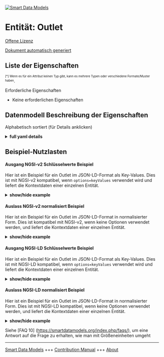 <!-- 10-Header -->  
[![Smart Data Models](https://smartdatamodels.org/wp-content/uploads/2022/01/SmartDataModels_logo.png "Logo")](https://smartdatamodels.org)  
Entität: Outlet  
===============<!-- /10-Header -->  
<!-- 15-License -->  
[Offene Lizenz](https://github.com/smart-data-models//dataModel.S4BLDG/blob/master/Outlet/LICENSE.md)  
[Dokument automatisch generiert](https://docs.google.com/presentation/d/e/2PACX-1vTs-Ng5dIAwkg91oTTUdt8ua7woBXhPnwavZ0FxgR8BsAI_Ek3C5q97Nd94HS8KhP-r_quD4H0fgyt3/pub?start=false&loop=false&delayms=3000#slide=id.gb715ace035_0_60)  
<!-- /15-License -->  
<!-- 20-Description -->  
<!-- /20-Description -->  
<!-- 30-PropertiesList -->  

## Liste der Eigenschaften  

<sup><sub>[*] Wenn es für ein Attribut keinen Typ gibt, kann es mehrere Typen oder verschiedene Formate/Muster haben</sub></sup>.  
<!-- /30-PropertiesList -->  
<!-- 35-RequiredProperties -->  
Erforderliche Eigenschaften  
- Keine erforderlichen Eigenschaften  <!-- /35-RequiredProperties -->  
<!-- 40-RequiredProperties -->  
<!-- /40-RequiredProperties -->  
<!-- 50-DataModelHeader -->  
## Datenmodell Beschreibung der Eigenschaften  
Alphabetisch sortiert (für Details anklicken)  
<!-- /50-DataModelHeader -->  
<!-- 60-ModelYaml -->  
<details><summary><strong>full yaml details</strong></summary>    
```yaml  
Outlet:    
  description: 'An outlet is a device installed at a point to receive one or more inserted plugs for electrical power or communications. Power outlets are commonly connected within a junction box; data outlets may be directly connected to a wall. For power outlets sharing the same circuit within a junction box, the ports should indicate the logical wiring relationship to the enclosing junction box, even though they may be physically connected to a cable going to another outlet, switch, or fixture.'    
  properties:    
    address:    
      description: The mailing address    
      properties:    
        addressCountry:    
          description: 'Property. The country. For example, Spain. Model:''https://schema.org/addressCountry'''    
          type: string    
        addressLocality:    
          description: 'Property. The locality in which the street address is, and which is in the region. Model:''https://schema.org/addressLocality'''    
          type: string    
        addressRegion:    
          description: 'Property. The region in which the locality is, and which is in the country. Model:''https://schema.org/addressRegion'''    
          type: string    
        district:    
          description: 'A district is a type of administrative division that, in some countries, is managed by the local government.'    
          type: string    
        postOfficeBoxNumber:    
          description: 'Property. The post office box number for PO box addresses. For example, 03578. Model:''https://schema.org/postOfficeBoxNumber'''    
          type: string    
        postalCode:    
          description: 'Property. The postal code. For example, 24004. Model:''https://schema.org/https://schema.org/postalCode'''    
          type: string    
        streetAddress:    
          description: 'Property. The street address. Model:''https://schema.org/streetAddress'''    
          type: string    
        streetNr:    
          description: Number identifying a specific property on a public street.    
          type: string    
      type: object    
      x-ngsi:    
        model: https://schema.org/address    
        type: Property    
    alternateName:    
      description: An alternative name for this item    
      type: string    
      x-ngsi:    
        type: Property    
    areaServed:    
      description: The geographic area where a service or offered item is provided    
      type: string    
      x-ngsi:    
        model: https://schema.org/Text    
        type: Property    
    dataProvider:    
      description: A sequence of characters identifying the provider of the harmonised data entity.    
      type: string    
      x-ngsi:    
        type: Property    
    dateCreated:    
      description: Entity creation timestamp. This will usually be allocated by the storage platform.    
      format: date-time    
      type: string    
      x-ngsi:    
        type: Property    
    dateModified:    
      description: Timestamp of the last modification of the entity. This will usually be allocated by the storage platform.    
      format: date-time    
      type: string    
      x-ngsi:    
        type: Property    
    description:    
      description: A description of this item    
      type: string    
      x-ngsi:    
        type: Property    
    hasManufacturer:    
      description: 'Property. A relationship identifying the manufacturer of an entity (e.g., device). The value is expected to be a string or a string with language tag.'    
      type: string    
      x-ngsi:    
        type: Property    
    hasModel:    
      description: 'Property. A relationship identifying the model of an entity (e.g., device). The value is expected to be a string or a string with language tag.'    
      type: string    
      x-ngsi:    
        type: Property    
    id:    
      anyOf: &outlet_-_properties_-_iscontainedinbuildingspace_-_anyof    
        - description: Property. Identifier format of any NGSI entity    
          maxLength: 256    
          minLength: 1    
          pattern: ^[\w\-\.\{\}\$\+\*\[\]`|~^@!,:\\]+$    
          type: string    
        - description: Property. Identifier format of any NGSI entity    
          format: uri    
          type: string    
      description: Unique identifier of the entity    
      x-ngsi:    
        type: Property    
    isContainedInBuildingSpace:    
      anyOf: *outlet_-_properties_-_iscontainedinbuildingspace_-_anyof    
      description: Relationship. An entity used to define the physical spaces of the building. A building space contains devices or building objects. (BuildingSpace)    
      x-ngsi:    
        type: Property    
    isContainedInPhysicalObject:    
      anyOf: *outlet_-_properties_-_iscontainedinbuildingspace_-_anyof    
      description: Relationship. Any Object that has a proper space region.  (Definition extracted from DUL ontology) (PhysicalObject)    
      x-ngsi:    
        type: Property    
    isPluggableOutlet:    
      description: Property. Indication of whether the outlet accepts a loose plug connection (= TRUE) or whether it is directly connected (= FALSE) or whether the form of connection has not yet been determined (= UNKNOWN).    
      type: boolean    
      x-ngsi:    
        type: Property    
    isSubSystemOf:    
      description: Relationship. A reference to a system(s) that this Physical Object is part of.    
      items:    
        anyOf: *outlet_-_properties_-_iscontainedinbuildingspace_-_anyof    
        description: Property. Unique identifier of the entity    
      type: array    
      x-ngsi:    
        type: Relationship    
    location:    
      description: 'Geojson reference to the item. It can be Point, LineString, Polygon, MultiPoint, MultiLineString or MultiPolygon'    
      oneOf:    
        - description: GeoProperty. Geojson reference to the item. Point    
          properties:    
            bbox:    
              items:    
                type: number    
              minItems: 4    
              type: array    
            coordinates:    
              items:    
                type: number    
              minItems: 2    
              type: array    
            type:    
              enum:    
                - Point    
              type: string    
          required:    
            - type    
            - coordinates    
          title: GeoJSON Point    
          type: object    
        - description: GeoProperty. Geojson reference to the item. LineString    
          properties:    
            bbox:    
              items:    
                type: number    
              minItems: 4    
              type: array    
            coordinates:    
              items:    
                items:    
                  type: number    
                minItems: 2    
                type: array    
              minItems: 2    
              type: array    
            type:    
              enum:    
                - LineString    
              type: string    
          required:    
            - type    
            - coordinates    
          title: GeoJSON LineString    
          type: object    
        - description: GeoProperty. Geojson reference to the item. Polygon    
          properties:    
            bbox:    
              items:    
                type: number    
              minItems: 4    
              type: array    
            coordinates:    
              items:    
                items:    
                  items:    
                    type: number    
                  minItems: 2    
                  type: array    
                minItems: 4    
                type: array    
              type: array    
            type:    
              enum:    
                - Polygon    
              type: string    
          required:    
            - type    
            - coordinates    
          title: GeoJSON Polygon    
          type: object    
        - description: GeoProperty. Geojson reference to the item. MultiPoint    
          properties:    
            bbox:    
              items:    
                type: number    
              minItems: 4    
              type: array    
            coordinates:    
              items:    
                items:    
                  type: number    
                minItems: 2    
                type: array    
              type: array    
            type:    
              enum:    
                - MultiPoint    
              type: string    
          required:    
            - type    
            - coordinates    
          title: GeoJSON MultiPoint    
          type: object    
        - description: GeoProperty. Geojson reference to the item. MultiLineString    
          properties:    
            bbox:    
              items:    
                type: number    
              minItems: 4    
              type: array    
            coordinates:    
              items:    
                items:    
                  items:    
                    type: number    
                  minItems: 2    
                  type: array    
                minItems: 2    
                type: array    
              type: array    
            type:    
              enum:    
                - MultiLineString    
              type: string    
          required:    
            - type    
            - coordinates    
          title: GeoJSON MultiLineString    
          type: object    
        - description: GeoProperty. Geojson reference to the item. MultiLineString    
          properties:    
            bbox:    
              items:    
                type: number    
              minItems: 4    
              type: array    
            coordinates:    
              items:    
                items:    
                  items:    
                    items:    
                      type: number    
                    minItems: 2    
                    type: array    
                  minItems: 4    
                  type: array    
                type: array    
              type: array    
            type:    
              enum:    
                - MultiPolygon    
              type: string    
          required:    
            - type    
            - coordinates    
          title: GeoJSON MultiPolygon    
          type: object    
      x-ngsi:    
        type: GeoProperty    
    name:    
      description: The name of this item.    
      type: string    
      x-ngsi:    
        type: Property    
    numberOsSockets:    
      description: 'Property. The number of sockets that may be connected. In case of inconsistency, sockets defined on ports take precedence.'    
      type: number    
      x-ngsi:    
        type: Property    
    owner:    
      description: A List containing a JSON encoded sequence of characters referencing the unique Ids of the owner(s)    
      items:    
        anyOf: *outlet_-_properties_-_iscontainedinbuildingspace_-_anyof    
        description: Property. Unique identifier of the entity    
      type: array    
      x-ngsi:    
        type: Property    
    seeAlso:    
      description: list of uri pointing to additional resources about the item    
      oneOf:    
        - items:    
            format: uri    
            type: string    
          minItems: 1    
          type: array    
        - format: uri    
          type: string    
      x-ngsi:    
        type: Property    
    source:    
      description: 'A sequence of characters giving the original source of the entity data as a URL. Recommended to be the fully qualified domain name of the source provider, or the URL to the source object.'    
      type: string    
      x-ngsi:    
        type: Property    
    type:    
      description: Property. It must be equal to `Outlet`.    
      enum:    
        - Outlet    
      type: string    
      x-ngsi:    
        type: Property    
  required:    
    - id    
    - type    
  type: object    
  x-derived-from: "https://saref.etsi.org/saref4bldg/v1.1.2/#s4bldg:Outlet"    
  x-disclaimer: 'Redistribution and use in source and binary forms, with or without modification, are permitted  provided that the license conditions are met. Copyleft (c) 2022 Contributors to Smart Data Models Program'    
  x-license-url: https://github.com/smart-data-models/dataModel.S4BLDG/blob/master/Outlet/LICENSE.md    
  x-model-schema: https://smart-data-models.github.com/dataModel.SAREF4BLDG/Outlet/schema.json    
  x-model-tags: SAREF Outlet    
  x-version: 0.0.1    
```  
</details>    
<!-- /60-ModelYaml -->  
<!-- 70-MiddleNotes -->  
<!-- /70-MiddleNotes -->  
<!-- 80-Examples -->  
## Beispiel-Nutzlasten  
#### Ausgang NGSI-v2 Schlüsselwerte Beispiel  
Hier ist ein Beispiel für ein Outlet im JSON-LD-Format als Key-Values. Dies ist mit NGSI-v2 kompatibel, wenn `options=keyValues` verwendet wird und liefert die Kontextdaten einer einzelnen Entität.  
<details><summary><strong>show/hide example</strong></summary>    
```json  
{  
  "id": "urn:ngsi-ld:Outlet:7a3ae74a-7681-4eff-81ac-a9f995a9c036",  
  "type": "Outlet",  
  "isPluggableOutlet": false,  
  "numberOsSockets": 0.1918228211879548,  
  "isContainedInBuildingSpace": "urn:ngsi-ld:BuildingSpace:907c07f2-8f27-41a9-819e-8a80d1c87007",  
  "isContainedInPhysicalObject": "urn:ngsi-ld:PhysicalObject:1c96216e-94a2-4170-819d-4ed7e7187d12",  
  "isSubSystemOf": [  
    "urn:ngsi-ld:System:3b34e791-7cf8-42f2-9374-9b5b4326a240",  
    "urn:ngsi-ld:System:14bd6fd5-2c91-402f-8065-cec6b10857d0",  
    "urn:ngsi-ld:System:c4d52ab2-da55-4b43-892e-32556347d978"  
  ],  
  "hasManufacturer": "Outlet Company Inc.",  
  "hasModel": "Outlet 0.1.2",  
  "dateCreated": "2023-01-26T02:41:07Z",  
  "dateModified": "2023-01-26T02:28:41Z",  
  "source": "Import",  
  "name": "Outlet",  
  "alternateName": "Outlet type 2",  
  "description": "Outlet of limited Outlet types",  
  "dataProvider": "IFC file"  
}  
```  
</details>  
#### Auslass NGSI-v2 normalisiert Beispiel  
Hier ist ein Beispiel für ein Outlet im JSON-LD-Format in normalisierter Form. Dies ist kompatibel mit NGSI-v2, wenn keine Optionen verwendet werden, und liefert die Kontextdaten einer einzelnen Entität.  
<details><summary><strong>show/hide example</strong></summary>    
```json  
{  
  "id": "urn:ngsi-ld:Outlet:c0e04f9f-cdfe-4edb-be50-13ed4f58812b",  
  "type": "Outlet",  
  "isPluggableOutlet": {  
    "type": "Boolean",  
    "value": true  
  },  
  "numberOsSockets": {  
    "type": "Float",  
    "value": 0.10709930455014449  
  },  
  "isContainedInBuildingSpace": {  
    "type": "URL",  
    "value": "urn:ngsi-ld:BuildingSpace:54517d31-9a7c-4c03-a8a7-e313e40d85b7"  
  },  
  "isContainedInPhysicalObject": {  
    "type": "URL",  
    "value": "urn:ngsi-ld:PhysicalObject:66a3672d-23e2-4fef-9c34-6590d39ef748"  
  },  
  "isSubSystemOf": {  
    "type": "array",  
    "value": [  
      {  
        "type": "URL",  
        "value": "urn:ngsi-ld:System:0adb15b2-f8db-47b3-b178-b39e74a42b67"  
      },  
      {  
        "type": "URL",  
        "value": "urn:ngsi-ld:System:764cf843-59a2-4e0b-b8e1-e50d6dca8fc8"  
      },  
      {  
        "type": "URL",  
        "value": "urn:ngsi-ld:System:0d20ab8a-6958-4a7b-91c1-3603fb2058a4"  
      }  
    ]  
  },  
  "hasManufacturer": {  
    "type": "Text",  
    "value": "Outlet Company Inc."  
  },  
  "hasModel": {  
    "type": "Text",  
    "value": "Outlet 0.1.2"  
  },  
  "dateCreated": {  
    "type": "DateTime",  
    "value": "2023-01-26T08:13:08.8649976+01:00"  
  },  
  "dateModified": {  
    "type": "DateTime",  
    "value": "2023-01-25T22:16:00.1914059+01:00"  
  },  
  "source": {  
    "type": "Text",  
    "value": "Import"  
  },  
  "name": {  
    "type": "Text",  
    "value": "Outlet"  
  },  
  "alternateName": {  
    "type": "Text",  
    "value": "Outlet type 2"  
  },  
  "description": {  
    "type": "Text",  
    "value": "Outlet of limited Outlet types"  
  },  
  "dataProvider": {  
    "type": "Text",  
    "value": "IFC file"  
  }  
}  
```  
</details>  
#### Ausgang NGSI-LD Schlüsselwerte Beispiel  
Hier ist ein Beispiel für ein Outlet im JSON-LD-Format als Key-Values. Dies ist mit NGSI-LD kompatibel, wenn `options=keyValues` verwendet wird und liefert die Kontextdaten einer einzelnen Entität.  
<details><summary><strong>show/hide example</strong></summary>    
```json  
{  
  "id": "urn:ngsi-ld:Outlet:dfb752ac-bbce-4adc-9770-ed0f66b86127",  
  "type": "Outlet",  
  "isPluggableOutlet": false,  
  "numberOsSockets": 0.7195834925406465,  
  "isContainedInBuildingSpace": "urn:ngsi-ld:BuildingSpace:94978f5e-ade6-4d0f-b4cf-f4abef1ae566",  
  "isContainedInPhysicalObject": "urn:ngsi-ld:PhysicalObject:d44d1cda-ea3d-4b59-a3ea-16f54b20872f",  
  "isSubSystemOf": [  
    "urn:ngsi-ld:System:c6143c82-b719-4d29-bafd-7af13612a787",  
    "urn:ngsi-ld:System:be1a5029-6939-4dae-8281-29784e591719",  
    "urn:ngsi-ld:System:ad2f3183-8395-4888-8e9c-ad6f674ce114"  
  ],  
  "hasManufacturer": "Outlet Company Inc.",  
  "hasModel": "Outlet 0.1.2",  
  "dateCreated": "2023-01-26T10:07:59Z",  
  "dateModified": "2023-01-25T16:51:27Z",  
  "source": "Import",  
  "name": "Outlet",  
  "alternateName": "Outlet type 2",  
  "description": "Outlet of limited Outlet types",  
  "dataProvider": "IFC file",  
  "@context": [  
    "https://raw.githubusercontent.com/smart-data-models/dataModel.S4BLDG/master/context.jsonld",  
    "https://uri.etsi.org/ngsi-ld/v1/ngsi-ld-core-context.jsonld"  
  ]  
}  
```  
</details>  
#### Auslass NGSI-LD normalisiert Beispiel  
Hier ist ein Beispiel für ein Outlet im JSON-LD-Format in normalisierter Form. Dies ist mit NGSI-LD kompatibel, wenn keine Optionen verwendet werden, und liefert die Kontextdaten einer einzelnen Entität.  
<details><summary><strong>show/hide example</strong></summary>    
```json  
{  
  "id": "urn:ngsi-ld:Outlet:10026fea-6da7-4531-9499-c62e29174456",  
  "type": "Outlet",  
  "isPluggableOutlet": {  
    "type": "Property",  
    "value": false  
  },  
  "numberOsSockets": {  
    "type": "Property",  
    "value": 0.08402675463783171  
  },  
  "isContainedInBuildingSpace": {  
    "type": "Relationship",  
    "object": "urn:ngsi-ld:BuildingSpace:aa5a4392-55e2-44c2-884f-ea630e2c91ab"  
  },  
  "isContainedInPhysicalObject": {  
    "type": "Relationship",  
    "object": "urn:ngsi-ld:PhysicalObject:dc452c3f-bc46-4b8c-8be7-5d2815ee4345"  
  },  
  "isSubSystemOf": [  
    {  
      "type": "Relationship",  
      "object": "urn:ngsi-ld:System:1d54a955-8898-4270-8acc-cf3d21aa34dd"  
    },  
    {  
      "type": "Relationship",  
      "object": "urn:ngsi-ld:System:e5d0d074-3ec3-4375-aca0-b2b49f866c2f"  
    },  
    {  
      "type": "Relationship",  
      "object": "urn:ngsi-ld:System:a8ee1813-d70e-4680-a2de-e4697a8e8aa4"  
    }  
  ],  
  "hasManufacturer": {  
    "type": "Property",  
    "value": "Outlet Company Inc."  
  },  
  "hasModel": {  
    "type": "Property",  
    "value": "Outlet 0.1.2"  
  },  
  "dateCreated": {  
    "type": "Property",  
    "value": "2023-01-25T22:54:46Z"  
  },  
  "dateModified": {  
    "type": "Property",  
    "value": "2023-01-26T03:24:39Z"  
  },  
  "source": {  
    "type": "Property",  
    "value": "Import"  
  },  
  "name": {  
    "type": "Property",  
    "value": "Outlet"  
  },  
  "alternateName": {  
    "type": "Property",  
    "value": "Outlet type 2"  
  },  
  "description": {  
    "type": "Property",  
    "value": "Outlet of limited Outlet types"  
  },  
  "dataProvider": {  
    "type": "Property",  
    "value": "IFC file"  
  },  
  "@context": [  
    "https://raw.githubusercontent.com/smart-data-models/dataModel.S4BLDG/master/context.jsonld",  
    "https://uri.etsi.org/ngsi-ld/v1/ngsi-ld-core-context.jsonld"  
  ]  
}  
```  
</details><!-- /80-Examples -->  
<!-- 90-FooterNotes -->  
<!-- /90-FooterNotes -->  
<!-- 95-Units -->  
Siehe [FAQ 10] (https://smartdatamodels.org/index.php/faqs/), um eine Antwort auf die Frage zu erhalten, wie man mit Größeneinheiten umgeht  
<!-- /95-Units -->  
<!-- 97-LastFooter -->  
---  
[Smart Data Models](https://smartdatamodels.org) +++ [Contribution Manual](https://bit.ly/contribution_manual) +++ [About](https://bit.ly/Introduction_SDM)<!-- /97-LastFooter -->  
